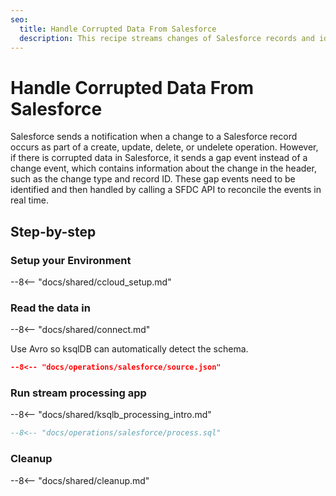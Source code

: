 ```yaml
---
seo:
  title: Handle Corrupted Data From Salesforce
  description: This recipe streams changes of Salesforce records and identifies gap events
---
```


# Handle Corrupted Data From Salesforce

Salesforce sends a notification when a change to a Salesforce record occurs as part of a create, update, delete, or undelete operation.
However, if there is corrupted data in Salesforce, it sends a gap event instead of a change event, which contains information about the change in the header, such as the change type and record ID.
These gap events need to be identified and then handled by calling a SFDC API to reconcile the events in real time.

## Step-by-step

### Setup your Environment

--8<-- "docs/shared/ccloud_setup.md"

### Read the data in

--8<-- "docs/shared/connect.md"

Use Avro so ksqlDB can automatically detect the schema.

```json
--8<-- "docs/operations/salesforce/source.json"
```

### Run stream processing app

--8<-- "docs/shared/ksqlb_processing_intro.md"

```sql
--8<-- "docs/operations/salesforce/process.sql"
```

### Cleanup

--8<-- "docs/shared/cleanup.md"
